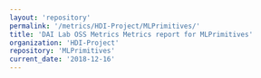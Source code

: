 ```yaml
---
layout: 'repository'
permalink: '/metrics/HDI-Project/MLPrimitives/'
title: 'DAI Lab OSS Metrics Metrics report for MLPrimitives'
organization: 'HDI-Project'
repository: 'MLPrimitives'
current_date: '2018-12-16'
---
```

